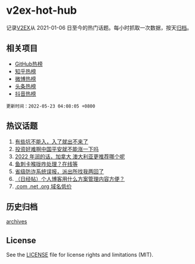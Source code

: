 # v2ex-hot-hub

 记录[V2EX](https://www.v2ex.com/)从 2021-01-06 日至今的热门话题。每小时抓取一次数据，按天[归档](archives)。
 
 ## 相关项目

- [GitHub热榜](https://github.com/lonnyzhang423/github-hot-hub)
- [知乎热榜](https://github.com/lonnyzhang423/zhihu-hot-hub)
- [微博热榜](https://github.com/lonnyzhang423/weibo-hot-hub)
- [头条热榜](https://github.com/lonnyzhang423/toutiao-hot-hub)
- [抖音热榜](https://github.com/lonnyzhang423/douyin-hot-hub)


 `更新时间：2022-05-23 04:08:05 +0800`

## 热议话题

1. [有些坑不能入，入了就出不来了](https://www.v2ex.com/t/854427)
1. [投资好难啊中国平安就不能涨一下吗](https://www.v2ex.com/t/854449)
1. [2022 年润的话，加拿大 澳大利亚更推荐哪个呢](https://www.v2ex.com/t/854432)
1. [鱼刺卡喉咙咋处理？在线等](https://www.v2ex.com/t/854545)
1. [省级防诈系统误报，派出所找我两回了](https://www.v2ex.com/t/854467)
1. [（日经帖）个人博客用什么方案管理内容方便？](https://www.v2ex.com/t/854446)
1. [.com .net .org 域名低价](https://www.v2ex.com/t/854442)

## 历史归档

[archives](archives)

## License

See the [LICENSE](LICENSE) file for license rights and limitations (MIT).
